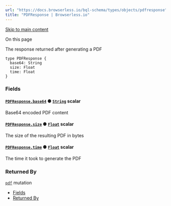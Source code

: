 ```yaml
---
url: "https://docs.browserless.io/bql-schema/types/objects/pdfresponse"
title: "PDFResponse | Browserless.io"
---
```


[Skip to main content](https://docs.browserless.io/bql-schema/types/objects/pdfresponse#__docusaurus_skipToContent_fallback)

On this page

The response returned after generating a PDF

```codeBlockLines_p187
type PDFResponse {
  base64: String
  size: Float
  time: Float
}

```

### Fields [​](https://docs.browserless.io/bql-schema/types/objects/pdfresponse\#fields "Direct link to Fields")

#### [`PDFResponse.base64`](https://docs.browserless.io/bql-schema/types/objects/pdfresponse\#) ● [`String`](https://docs.browserless.io/bql-schema/types/scalars/string) scalar [​](https://docs.browserless.io/bql-schema/types/objects/pdfresponse\#pdfresponsebase64string- "Direct link to pdfresponsebase64string-")

Base64 encoded PDF content

#### [`PDFResponse.size`](https://docs.browserless.io/bql-schema/types/objects/pdfresponse\#) ● [`Float`](https://docs.browserless.io/bql-schema/types/scalars/float) scalar [​](https://docs.browserless.io/bql-schema/types/objects/pdfresponse\#pdfresponsesizefloat- "Direct link to pdfresponsesizefloat-")

The size of the resulting PDF in bytes

#### [`PDFResponse.time`](https://docs.browserless.io/bql-schema/types/objects/pdfresponse\#) ● [`Float`](https://docs.browserless.io/bql-schema/types/scalars/float) scalar [​](https://docs.browserless.io/bql-schema/types/objects/pdfresponse\#pdfresponsetimefloat- "Direct link to pdfresponsetimefloat-")

The time it took to generate the PDF

### Returned By [​](https://docs.browserless.io/bql-schema/types/objects/pdfresponse\#returned-by "Direct link to Returned By")

[`pdf`](https://docs.browserless.io/bql-schema/operations/mutations/pdf) mutation

- [Fields](https://docs.browserless.io/bql-schema/types/objects/pdfresponse#fields)
- [Returned By](https://docs.browserless.io/bql-schema/types/objects/pdfresponse#returned-by)